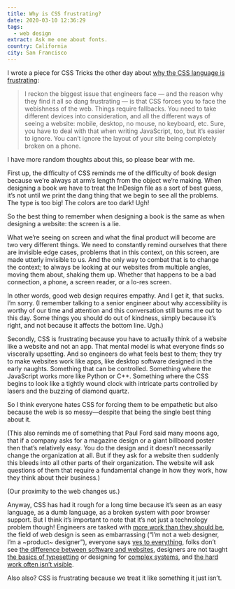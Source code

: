 ```yaml
---
title: Why is CSS frustrating?
date: 2020-03-10 12:36:29
tags:
  - web design
extract: Ask me one about fonts.
country: California
city: San Francisco
---
```


I wrote a piece for CSS Tricks the other day about [why the CSS language is frustrating](https://css-tricks.com/why-is-css-frustrating/):

> I reckon the biggest issue that engineers face — and the reason why they find it all so dang frustrating — is that CSS forces you to face the webishness of the web. Things require fallbacks. You need to take different devices into consideration, and all the different ways of seeing a website: mobile, desktop, no mouse, no keyboard, etc. Sure, you have to deal with that when writing JavaScript, too, but it’s easier to ignore. You can’t ignore the layout of your site being completely broken on a phone.

I have more random thoughts about this, so please bear with me.

First up, the difficulty of CSS reminds me of the difficulty of book design because we’re always at arm’s length from the object we’re making. When designing a book we have to treat the InDesign file as a sort of best guess, it’s not until we print the dang thing that we begin to see all the problems. The type is too big! The colors are too dark! Ugh!

So the best thing to remember when designing a book is the same as when designing a website: the screen is a lie.

What we’re seeing on screen and what the final product will become are two very different things. We need to constantly remind ourselves that there are invisible edge cases, problems that in this context, on this screen, are made utterly invisible to us. And the only way to combat that is to change the context; to always be looking at our websites from multiple angles, moving them about, shaking them up. Whether that happens to be a bad connection, a phone, a screen reader, or a lo-res screen.

In other words, good web design requires empathy. And I get it, that sucks. I’m sorry. (I remember talking to a senior engineer about why accessibility is worthy of our time and attention and this conversation still bums me out to this day. Some things you should do out of kindness, simply because it’s right, and not because it affects the bottom line. Ugh.)

Secondly, CSS is frustrating because you have to actually think of a website like a website and not an app. That mental model is what everyone finds so viscerally upsetting. And so engineers do what feels best to them; they try to make websites work like apps, like desktop software designed in the early naughts. Something that can be controlled. Something where the JavaScript works more like Python or C++. Something where the CSS begins to look like a tightly wound clock with intricate parts controlled by lasers and the buzzing of diamond quartz.

So I think everyone hates CSS for forcing them to be empathetic but also because the web is so messy—despite that being the single best thing about it.

(This also reminds me of something that Paul Ford said many moons ago, that if a company asks for a magazine design or a giant billboard poster then that’s relatively easy. You do the design and it doesn’t necessarily change the organization at all. But if they ask for a website then suddenly this bleeds into all other parts of their organization. The website will ask questions of them that require a fundamental change in how they work, how they think about their business.)

(Our proximity to the web changes us.)

Anyway, CSS has had it rough for a long time because it’s seen as an easy language, as a dumb language, as a broken system with poor browser support. But I think it’s important to note that it’s not just a technology problem though! Engineers are tasked with [more work than they should be](https://www.robinrendle.com/notes/i-dont-believe-in-full-stack-engineering), the field of web design is seen as embarrassing (“I’m not a web designer, I’m a ~product~ designer”), everyone says [yes to everything](https://css-tricks.com/no-absolutely-not/), folks don’t see [the difference between software and websites](https://adactio.com/journal/13229), designers are not taught [the basics of typesetting](https://www.robinrendle.com/notes/the-smallest-difference) or designing for [complex systems](/essays/systems-mistakes-and-the-sea), and [the hard work often isn’t visible](https://css-tricks.com/design-systems-and-portfolios/).

Also also? CSS is frustrating because we treat it like something it just isn’t.
